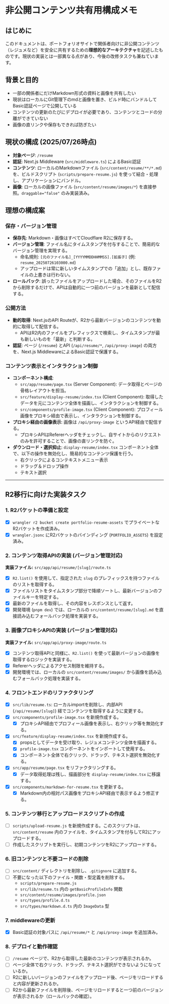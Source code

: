 # 非公開コンテンツ共有用構成メモ

## はじめに

このドキュメントは、ポートフォリオサイトで関係者向けに非公開コンテンツ（レジュメなど）を安全に共有するための**理想的なアーキテクチャ**を記述したものです。現状の実装とは一部異なる点があり、今後の改修タスクも兼ねています。

## 背景と目的

- 一部の関係者にだけMarkdown形式の資料と画像を共有したい
- 現状はローカルにGit管理下のmdと画像を置き、ビルド時にバンドルしてBasic認証ページで公開している
- コンテンツの更新のたびにデプロイが必要であり、コンテンツとコードの分離ができていない
- 画像の直リンクや保存もできれば防ぎたい

## 現状の構成 (2025/07/26時点)

- **対象ページ**: `/resume`
- **認証**: Next.js Middleware (`src/middleware.ts`) によるBasic認証
- **コンテンツ**: ローカルのMarkdownファイル (`src/content/resume/**/*.md`) を、ビルドスクリプト (`scripts/prepare-resume.js`) を使って結合・処理し、アプリケーションにバンドル。
- **画像**: ローカルの画像ファイル (`src/content/resume/images/*`) を直接参照。`draggable="false"` のみ実装済み。

## 理想の構成案

### 保存・バージョン管理

- **保存先**: Markdown・画像はすべてCloudflare R2に保存する。
- **バージョン管理**: ファイル名にタイムスタンプを付与することで、簡易的なバージョン管理を実現する。
  - 命名規則: `[元のファイル名]_[YYYYMMDDHHMMSS].[拡張子]` (例: `resume_20250726103000.md`)
  - アップロードは常に新しいタイムスタンプでの「追加」とし、既存ファイルの上書きは行わない。
- **ロールバック**: 誤ったファイルをアップロードした場合、そのファイルをR2から削除するだけで、APIは自動的に一つ前のバージョンを最新として配信する。

### 公開方法

- **動的取得**: Next.jsのAPI Routeが、R2から最新バージョンのコンテンツを動的に取得して配信する。
  - APIはR2内のファイルをプレフィックスで検索し、タイムスタンプが最も新しいものを「最新」と判断する。
- **認証**: ページ (`/resume`) とAPI (`/api/resume/*`, `/api/proxy-image`) の両方を、Next.js MiddlewareによるBasic認証で保護する。

### コンテンツ表示とインタラクション制御

- **コンポーネント構成**:
  - `src/app/resume/page.tsx` (Server Component): データ取得とページの骨格レイアウトを担当。
  - `src/feature/display-resume/index.tsx` (Client Component): 取得したデータを元にコンテンツ全体を描画し、インタラクションを制御する。
  - `src/components/profile-image.tsx` (Client Component): プロフィール画像をプロキシ経由で表示し、インタラクションを制御する。
- **プロキシ経由の画像表示**: 画像は `/api/proxy-image` というAPI経由で配信する。
  - プロキシAPIはRefererヘッダをチェックし、自サイトからのリクエストのみを許可することで、画像の直リンクを防ぐ。
- **ダウンロード・選択抑止**: `display-resume/index.tsx` コンポーネント全体で、以下の操作を無効化し、簡易的なコンテンツ保護を行う。
  - 右クリックによるコンテキストメニュー表示
  - ドラッグ＆ドロップ操作
  - テキスト選択

---

## R2移行に向けた実装タスク

### 1. R2バケットの準備と設定

- [x] `wrangler r2 bucket create portfolio-resume-assets` でプライベートなR2バケットを作成済み。
- [x] `wrangler.jsonc` にR2バケットのバインディング (`PORTFOLIO_ASSETS`) を設定済み。

### 2. コンテンツ取得APIの実装 (バージョン管理対応)

**実装ファイル:** `src/app/api/resume/[slug]/route.ts`

- [x] `R2.list()` を使用して、指定された `slug` のプレフィックスを持つファイルのリストを取得する。
- [x] ファイルリストをタイムスタンプ部分で降順ソートし、最新バージョンのファイルキーを特定する。
- [x] 最新のファイルを取得し、その内容をレスポンスとして返す。
- [x] 開発環境 (`pnpm dev`) では、ローカルの `src/content/resume/[slug].md` を直接読み込むフォールバック処理を実装する。

### 3. 画像プロキシAPIの実装 (バージョン管理対応)

**実装ファイル:** `src/app/api/proxy-image/route.ts`

- [x] コンテンツ取得APIと同様に、`R2.list()` を使って最新バージョンの画像を取得するロジックを実装する。
- [x] Refererヘッダによるアクセス制限を維持する。
- [x] 開発環境では、ローカルの `src/content/resume/images/` から画像を読み込むフォールバック処理を実装する。

### 4. フロントエンドのリファクタリング

- [x] `src/lib/resume.ts`: ローカルimportを削除し、内部API (`/api/resume/[slug]`) 経でコンテンツを取得するように変更する。
- [x] `src/components/profile-image.tsx` を新規作成する。
  - [x] プロキシAPI経由でプロフィール画像を表示し、右クリック等を無効化する。
- [x] `src/feature/display-resume/index.tsx` を新規作成する。
  - [x] propsとしてデータを受け取り、レジュメコンテンツ全体を描画する。
  - [x] `profile-image.tsx` コンポーネントをインポートして使用する。
  - [x] コンポーネント全体で右クリック、ドラッグ、テキスト選択を無効化する。
- [x] `src/app/resume/page.tsx` をリファクタリングする。
  - [x] データ取得処理は残し、描画部分を `display-resume/index.tsx` に移譲する。
- [x] `src/components/markdown-for-resume.tsx` を更新する。
  - [x] Markdown内の相対パス画像をプロキシAPI経由で表示するよう修正する。

### 5. コンテンツ移行とアップロードスクリプトの作成

- [ ] `scripts/upload-resume.js` を新規作成する。このスクリプトは、`src/content/resume` 内のファイルを、タイムスタンプを付与してR2にアップロードする。
- [ ] 作成したスクリプトを実行し、初期コンテンツをR2にアップロードする。

### 6. 旧コンテンツと不要コードの削除

- [ ] `src/content/` ディレクトリを削除し、`.gitignore` に追加する。
- [ ] 不要になった以下のファイル・関数・型定義を削除する。
  - `scripts/prepare-resume.js`
  - `src/lib/resume.ts` 内の `getBasicProfileInfo` 関数
  - `src/content/resume/images/profile.json`
  - `src/types/profile.d.ts`
  - `src/types/markdown.d.ts` 内の `ImageData` 型

### 7. middlewareの更新

- [x] Basic認証の対象パスに `/api/resume/*` と `/api/proxy-image` を追加済み。

### 8. デプロイと動作確認

- [ ] `/resume` ページで、R2から取得した最新のコンテンツが表示されるか。
- [ ] ページ全体で右クリック、ドラッグ、テキスト選択ができないようになっているか。
- [ ] R2に新しいバージョンのファイルをアップロード後、ページをリロードすると内容が更新されるか。
- [ ] R2から最新ファイルを削除後、ページをリロードすると一つ前のバージョンが表示されるか（ロールバックの確認）。
